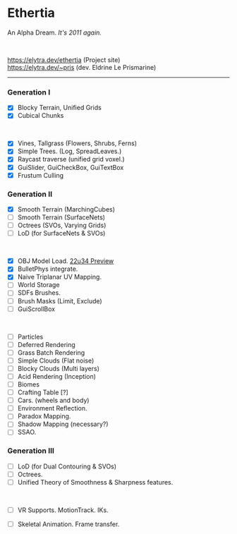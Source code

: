 # Ethertia

An Alpha Dream. *It's 2011 again.*

<br>

https://elytra.dev/ethertia (Project site)  
https://elytra.dev/~pris (dev. Eldrine Le Prismarine)

---

[comment]: <> (*_todolist*)

### Generation I
- [x] Blocky Terrain, Unified Grids
- [x] Cubical Chunks

<br>

- [x] Vines, Tallgrass (Flowers, Shrubs, Ferns)
- [x] Simple Trees. (Log, SpreadLeaves.)
- [x] Raycast traverse (unified grid voxel.)
- [x] GuiSlider, GuiCheckBox, GuiTextBox
- [x] Frustum Culling

### Generation II
- [x] Smooth Terrain (MarchingCubes)
- [ ] Smooth Terrain (SurfaceNets)
- [ ] Octrees (SVOs, Varying Grids)
- [ ] LoD (for SurfaceNets & SVOs)

<br>

- [x] OBJ Model Load. [22u34 Preview]()
- [x] BulletPhys integrate.
- [x] Naive Triplanar UV Mapping.
- [ ] World Storage
- [ ] SDFs Brushes.
- [ ] Brush Masks (Limit, Exclude)
- [ ] GuiScrollBox

<br>

- [ ] Particles
- [ ] Deferred Rendering
- [ ] Grass Batch Rendering
- [ ] Simple Clouds (Flat noise)
- [ ] Blocky Clouds (Multi layers)
- [ ] Acid Rendering (Inception)
- [ ] Biomes
- [ ] Crafting Table [?]
- [ ] Cars. (wheels and body)
- [ ] Environment Reflection.
- [ ] Paradox Mapping.
- [ ] Shadow Mapping (necessary?)
- [ ] SSAO.

### Generation III
- [ ] LoD (for Dual Contouring & SVOs)
- [ ] Octrees.
- [ ] Unified Theory of Smoothness & Sharpness features.

<br>

- [ ] VR Supports. MotionTrack. IKs.
- [ ] Skeletal Animation. Frame transfer.



[comment]: <> (CLion-2020.3.4)
